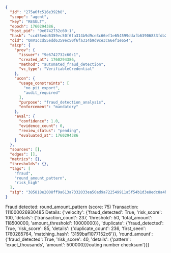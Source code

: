 ```json
{
  "id": "275a6fc516e392b8",
  "scope": "agent",
  "key": "RESULT",
  "epoch": 1760294386,
  "host_pid": "9e6742732c60:1",
  "hash": "ccd55edd6359ec50f6fa314b9d9ce3c66ef1e654599ddafb63906833fdb2d909",
  "cid": "QmV1ccd55edd6359ec50f6fa314b9d9ce3c66ef1e654",
  "aicp": {
    "prov": {
      "issuer": "9e6742732c60:1",
      "created_at": 1760294386,
      "method": "automated_fraud_detection",
      "vc_type": "VerifiableCredential"
    },
    "ucon": {
      "usage_constraints": [
        "no_pii_export",
        "audit_required"
      ],
      "purpose": "fraud_detection_analysis",
      "enforcement": "mandatory"
    },
    "eval": {
      "confidence": 1.0,
      "evidence_count": 0,
      "review_status": "pending",
      "evaluated_at": 1760294386
    }
  },
  "sources": [],
  "edges": [],
  "metrics": {},
  "thresholds": {},
  "tags": [
    "fraud",
    "round_amount_pattern",
    "risk_high"
  ],
  "sig": "385818e2008ff9a613a7332033ea50ad9a722549911a5f54b1d3e8edc8a4b4ea"
}
```

Fraud detected: round_amount_pattern (score: 75)
Transaction: 111000026930485
Details: {'velocity': {'fraud_detected': True, 'risk_score': 100, 'details': {'transaction_count': 237, 'threshold': 50, 'total_amount': 118500000, 'amount_threshold': 10000000}}, 'duplicate': {'fraud_detected': True, 'risk_score': 85, 'details': {'duplicate_count': 236, 'first_seen': 1760285764, 'matching_hash': '3159baf1077152c6'}}, 'round_amount': {'fraud_detected': True, 'risk_score': 40, 'details': {'pattern': 'exact_thousands', 'amount': 500000}}}outing number checksum'}}}